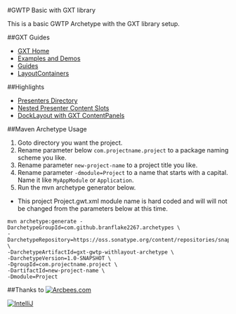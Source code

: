 #GWTP Basic with GXT library

This is a basic GWTP Archetype with the GXT library setup.

##GXT Guides
* [GXT Home](http://www.sencha.com/products/gxt/)
* [Examples and Demos](http://www.sencha.com/products/gxt/examples/)
* [Guides](http://docs.sencha.com/gxt-guides/3/)
* [LayoutContainers](http://docs.sencha.com/gxt-guides/3/ui/layout/LayoutContainers.html)

##Highlights
* [Presenters Directory](https://github.com/branflake2267/Archetypes/tree/master/archetypes/gxt-gwtp-withlayout/src/main/java/com/arcbees/project/client/application)
* [Nested Presenter Content Slots](https://github.com/branflake2267/Archetypes/blob/master/archetypes/gxt-gwtp-withlayout/src/main/java/com/arcbees/project/client/application/ApplicationPresenter.java#L20)
* [DockLayout with GXT ContentPanels](https://github.com/branflake2267/Archetypes/blob/master/archetypes/gxt-gwtp-withlayout/src/main/java/com/arcbees/project/client/application/ApplicationView.ui.xml#L10)

##Maven Archetype Usage

1. Goto directory you want the project.
2. Rename parameter below `com.projectname.project` to a package naming scheme you like.
3. Rename parameter `new-project-name` to a project title you like.
4. Rename parameter `-dmodule=Project` to a name that starts with a capital. Name it like `MyAppModule` or `Application`.
5. Run the mvn archetype generator below.

* This project Project.gwt.xml module name is hard coded and will will not be changed from the parameters below at this time.

```
mvn archetype:generate -DarchetypeGroupId=com.github.branflake2267.archetypes \
-DarchetypeRepository=https://oss.sonatype.org/content/repositories/snapshots/ \
-DarchetypeArtifactId=gxt-gwtp-withlayout-archetype \
-DarchetypeVersion=1.0-SNAPSHOT \
-DgroupId=com.projectname.project \
-DartifactId=new-project-name \
-Dmodule=Project
```

##Thanks to
[![Arcbees.com](http://arcbees-ads.appspot.com/ad.png)](http://arcbees.com)

[![IntelliJ](https://lh6.googleusercontent.com/--QIIJfKrjSk/UJJ6X-UohII/AAAAAAAAAVM/cOW7EjnH778/s800/banner_IDEA.png)](http://www.jetbrains.com/idea/index.html)
